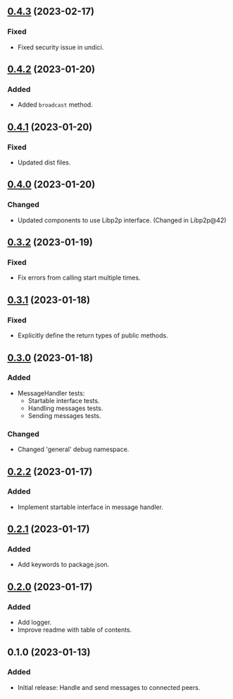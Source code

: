 ## [0.4.3](https://github.com/organicdesign/libp2p-message-handler/compare/v0.4.2...v0.4.3) (2023-02-17)

### Fixed

* Fixed security issue in undici.

## [0.4.2](https://github.com/organicdesign/libp2p-message-handler/compare/v0.4.1...v0.4.2) (2023-01-20)

### Added

* Added `broadcast` method.

## [0.4.1](https://github.com/organicdesign/libp2p-message-handler/compare/v0.4.0...v0.4.1) (2023-01-20)

### Fixed

* Updated dist files.

## [0.4.0](https://github.com/organicdesign/libp2p-message-handler/compare/v0.3.2...v0.4.0) (2023-01-20)

### Changed

* Updated components to use Libp2p interface. (Changed in Libp2p@42)

## [0.3.2](https://github.com/organicdesign/libp2p-message-handler/compare/v0.3.1...v0.3.2) (2023-01-19)

### Fixed

* Fix errors from calling start multiple times.

## [0.3.1](https://github.com/organicdesign/libp2p-message-handler/compare/v0.3.0...v0.3.1) (2023-01-18)

### Fixed

* Explicitly define the return types of public methods.

## [0.3.0](https://github.com/organicdesign/libp2p-message-handler/compare/v0.2.2...v0.3.0) (2023-01-18)

### Added

* MessageHandler tests:
  * Startable interface tests.
  * Handling messages tests.
  * Sending messages tests.

### Changed

* Changed 'general' debug namespace.

## [0.2.2](https://github.com/organicdesign/libp2p-message-handler/compare/v0.2.1...v0.2.2) (2023-01-17)

### Added

* Implement startable interface in message handler.

## [0.2.1](https://github.com/organicdesign/libp2p-message-handler/compare/v0.2.0...v0.2.1) (2023-01-17)

### Added

* Add keywords to package.json.

## [0.2.0](https://github.com/organicdesign/libp2p-message-handler/compare/v0.1.0...v0.2.0) (2023-01-17)

### Added

* Add logger.
* Improve readme with table of contents.

## 0.1.0 (2023-01-13)

### Added

* Initial release: Handle and send messages to connected peers.
